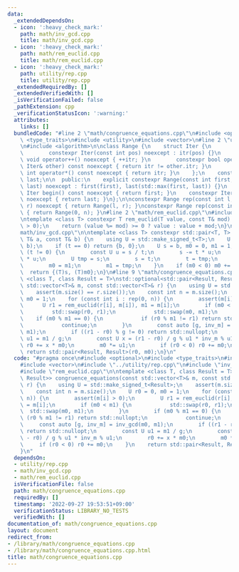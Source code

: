 ```yaml
---
data:
  _extendedDependsOn:
  - icon: ':heavy_check_mark:'
    path: math/inv_gcd.cpp
    title: math/inv_gcd.cpp
  - icon: ':heavy_check_mark:'
    path: math/rem_euclid.cpp
    title: math/rem_euclid.cpp
  - icon: ':heavy_check_mark:'
    path: utility/rep.cpp
    title: utility/rep.cpp
  _extendedRequiredBy: []
  _extendedVerifiedWith: []
  _isVerificationFailed: false
  _pathExtension: cpp
  _verificationStatusIcon: ':warning:'
  attributes:
    links: []
  bundledCode: "#line 2 \"math/congruence_equations.cpp\"\n#include <optional>\n#include\
    \ <type_traits>\n#include <utility>\n#include <vector>\n#line 2 \"utility/rep.cpp\"\
    \n#include <algorithm>\n\nclass Range {\n    struct Iter {\n        int itr;\n\
    \        constexpr Iter(const int pos) noexcept : itr(pos) {}\n        constexpr\
    \ void operator++() noexcept { ++itr; }\n        constexpr bool operator!=(const\
    \ Iter& other) const noexcept { return itr != other.itr; }\n        constexpr\
    \ int operator*() const noexcept { return itr; }\n    };\n    const Iter first,\
    \ last;\n\n  public:\n    explicit constexpr Range(const int first, const int\
    \ last) noexcept : first(first), last(std::max(first, last)) {}\n    constexpr\
    \ Iter begin() const noexcept { return first; }\n    constexpr Iter end() const\
    \ noexcept { return last; }\n};\n\nconstexpr Range rep(const int l, const int\
    \ r) noexcept { return Range(l, r); }\nconstexpr Range rep(const int n) noexcept\
    \ { return Range(0, n); }\n#line 2 \"math/rem_euclid.cpp\"\n#include <cassert>\n\
    \ntemplate <class T> constexpr T rem_euclid(T value, const T& mod) {\n    assert(mod\
    \ > 0);\n    return (value %= mod) >= 0 ? value : value + mod;\n}\n#line 5 \"\
    math/inv_gcd.cpp\"\n\ntemplate <class T> constexpr std::pair<T, T> inv_gcd(const\
    \ T& a, const T& b) {\n    using U = std::make_signed_t<T>;\n    U t = rem_euclid(a,\
    \ b);\n    if (t == 0) return {b, 0};\n    U s = b, m0 = 0, m1 = 1;\n    while\
    \ (t != 0) {\n        const U u = s / t;\n        s -= t * u;\n        m0 -= m1\
    \ * u;\n        U tmp = s;\n        s = t;\n        t = tmp;\n        tmp = m0;\n\
    \        m0 = m1;\n        m1 = tmp;\n    }\n    if (m0 < 0) m0 += b / s;\n  \
    \  return {(T)s, (T)m0};\n}\n#line 9 \"math/congruence_equations.cpp\"\n\ntemplate\
    \ <class T, class Result = T>\nstd::optional<std::pair<Result, Result>> congruence_equations(const\
    \ std::vector<T>& m, const std::vector<T>& r) {\n    using U = std::make_signed_t<Result>;\n\
    \    assert(m.size() == r.size());\n    const int n = m.size();\n    U r0 = 0,\
    \ m0 = 1;\n    for (const int i : rep(0, n)) {\n        assert(m[i] > 0);\n  \
    \      U r1 = rem_euclid(r[i], m[i]), m1 = m[i];\n        if (m0 < m1) {\n   \
    \         std::swap(r0, r1);\n            std::swap(m0, m1);\n        }\n    \
    \    if (m0 % m1 == 0) {\n            if (r0 % m1 != r1) return std::nullopt;\n\
    \            continue;\n        }\n        const auto [g, inv_m] = inv_gcd(m0,\
    \ m1);\n        if ((r1 - r0) % g != 0) return std::nullopt;\n        const U\
    \ u1 = m1 / g;\n        const U x = (r1 - r0) / g % u1 * inv_m % u1;\n       \
    \ r0 += x * m0;\n        m0 *= u1;\n        if (r0 < 0) r0 += m0;\n    }\n   \
    \ return std::pair<Result, Result>(r0, m0);\n}\n"
  code: "#pragma once\n#include <optional>\n#include <type_traits>\n#include <utility>\n\
    #include <vector>\n#include \"../utility/rep.cpp\"\n#include \"inv_gcd.cpp\"\n\
    #include \"rem_euclid.cpp\"\n\ntemplate <class T, class Result = T>\nstd::optional<std::pair<Result,\
    \ Result>> congruence_equations(const std::vector<T>& m, const std::vector<T>&\
    \ r) {\n    using U = std::make_signed_t<Result>;\n    assert(m.size() == r.size());\n\
    \    const int n = m.size();\n    U r0 = 0, m0 = 1;\n    for (const int i : rep(0,\
    \ n)) {\n        assert(m[i] > 0);\n        U r1 = rem_euclid(r[i], m[i]), m1\
    \ = m[i];\n        if (m0 < m1) {\n            std::swap(r0, r1);\n          \
    \  std::swap(m0, m1);\n        }\n        if (m0 % m1 == 0) {\n            if\
    \ (r0 % m1 != r1) return std::nullopt;\n            continue;\n        }\n   \
    \     const auto [g, inv_m] = inv_gcd(m0, m1);\n        if ((r1 - r0) % g != 0)\
    \ return std::nullopt;\n        const U u1 = m1 / g;\n        const U x = (r1\
    \ - r0) / g % u1 * inv_m % u1;\n        r0 += x * m0;\n        m0 *= u1;\n   \
    \     if (r0 < 0) r0 += m0;\n    }\n    return std::pair<Result, Result>(r0, m0);\n\
    }\n"
  dependsOn:
  - utility/rep.cpp
  - math/inv_gcd.cpp
  - math/rem_euclid.cpp
  isVerificationFile: false
  path: math/congruence_equations.cpp
  requiredBy: []
  timestamp: '2022-09-27 19:53:51+09:00'
  verificationStatus: LIBRARY_NO_TESTS
  verifiedWith: []
documentation_of: math/congruence_equations.cpp
layout: document
redirect_from:
- /library/math/congruence_equations.cpp
- /library/math/congruence_equations.cpp.html
title: math/congruence_equations.cpp
---
```

